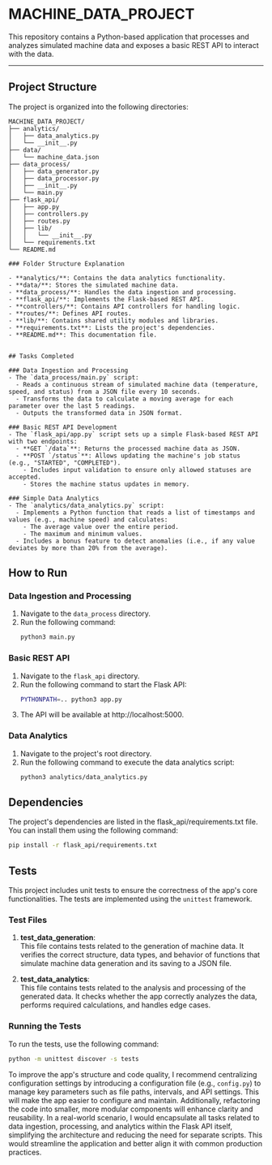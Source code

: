 # MACHINE_DATA_PROJECT

This repository contains a Python-based application that processes and analyzes simulated machine data and exposes a basic REST API to interact with the data.

---

## Project Structure

The project is organized into the following directories:

```plaintext
MACHINE_DATA_PROJECT/
├── analytics/
│   ├── data_analytics.py
│   └── __init__.py
├── data/
│   └── machine_data.json
├── data_process/
│   ├── data_generator.py
│   ├── data_processor.py
│   ├── __init__.py
│   └── main.py
├── flask_api/
│   ├── app.py
│   ├── controllers.py
│   ├── routes.py
│   ├── lib/
│   │   └── __init__.py
│   └── requirements.txt
└── README.md

### Folder Structure Explanation

- **analytics/**: Contains the data analytics functionality.
- **data/**: Stores the simulated machine data.
- **data_process/**: Handles the data ingestion and processing.
- **flask_api/**: Implements the Flask-based REST API.
- **controllers/**: Contains API controllers for handling logic.
- **routes/**: Defines API routes.
- **lib/**: Contains shared utility modules and libraries.
- **requirements.txt**: Lists the project's dependencies.
- **README.md**: This documentation file.


## Tasks Completed

### Data Ingestion and Processing
- The `data_process/main.py` script:
  - Reads a continuous stream of simulated machine data (temperature, speed, and status) from a JSON file every 10 seconds.
  - Transforms the data to calculate a moving average for each parameter over the last 5 readings.
  - Outputs the transformed data in JSON format.

### Basic REST API Development
- The `flask_api/app.py` script sets up a simple Flask-based REST API with two endpoints:
  - **GET `/data`**: Returns the processed machine data as JSON.
  - **POST `/status`**: Allows updating the machine's job status (e.g., "STARTED", "COMPLETED").
    - Includes input validation to ensure only allowed statuses are accepted.
    - Stores the machine status updates in memory.

### Simple Data Analytics
- The `analytics/data_analytics.py` script:
  - Implements a Python function that reads a list of timestamps and values (e.g., machine speed) and calculates:
    - The average value over the entire period.
    - The maximum and minimum values.
  - Includes a bonus feature to detect anomalies (i.e., if any value deviates by more than 20% from the average).
```

## How to Run

### Data Ingestion and Processing

1. Navigate to the `data_process` directory.
2. Run the following command:
   ```bash
   python3 main.py
   ```

### Basic REST API

1. Navigate to the `flask_api` directory.
2. Run the following command to start the Flask API:
   ```bash
   PYTHONPATH=.. python3 app.py
   ```
3. The API will be available at http://localhost:5000.

### Data Analytics

1. Navigate to the project's root directory.
2. Run the following command to execute the data analytics script:
   ```bash
   python3 analytics/data_analytics.py
   ```

## Dependencies

The project's dependencies are listed in the flask_api/requirements.txt file. You can install them using the following command:

```bash
pip install -r flask_api/requirements.txt
```

## Tests

This project includes unit tests to ensure the correctness of the app's core functionalities. The tests are implemented using the `unittest` framework.

### Test Files

1. **test_data_generation**:  
   This file contains tests related to the generation of machine data. It verifies the correct structure, data types, and behavior of functions that simulate machine data generation and its saving to a JSON file.

2. **test_data_analytics**:  
   This file contains tests related to the analysis and processing of the generated data. It checks whether the app correctly analyzes the data, performs required calculations, and handles edge cases.

### Running the Tests

To run the tests, use the following command:

```bash
python -m unittest discover -s tests
```

To improve the app's structure and code quality, I recommend centralizing configuration settings by introducing a configuration file (e.g., `config.py`) to manage key parameters such as file paths, intervals, and API settings. This will make the app easier to configure and maintain. Additionally, refactoring the code into smaller, more modular components will enhance clarity and reusability. In a real-world scenario, I would encapsulate all tasks related to data ingestion, processing, and analytics within the Flask API itself, simplifying the architecture and reducing the need for separate scripts. This would streamline the application and better align it with common production practices.
